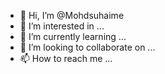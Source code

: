 - 👋 Hi, I’m @Mohdsuhaime
- 👀 I’m interested in ...
- 🌱 I’m currently learning ...
- 💞️ I’m looking to collaborate on ...
- 📫 How to reach me ...

<!---
Mohdsuhaime/Mohdsuhaime is a ✨ special ✨ repository because its `README.md` (this file) appears on your GitHub profile.
You can click the Preview link to take a look at your changes.
--->
